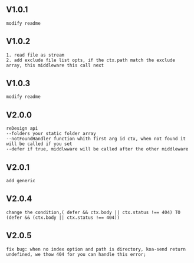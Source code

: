   ## V1.0.1 
    modify readme
  ## V1.0.2
    1. read file as stream
    2. add exclude file list opts, if the ctx.path match the exclude array, this middleware this call next
  ## V1.0.3
    modify readme
  ## V2.0.0
    reDesign api
    --folders your static folder array
    --notFoundHandler function whith first arg id ctx, when not found it will be called if you set
    --defer if true, middlwware will be called after the other middleware
  ## V2.0.1
    add generic
  ## V2.0.4
    change the condition,( defer && ctx.body || ctx.status !== 404) TO (defer && (ctx.body || ctx.status !== 404))
  ## V2.0.5
    fix bug: when no index option and path is directory, koa-send return undefined, we thow 404 for you can handle this error;